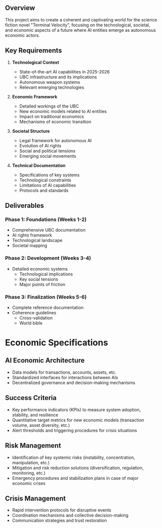 ## Overview
This project aims to create a coherent and captivating world for the science fiction novel "Terminal Velocity", focusing on the technological, societal, and economic aspects of a future where AI entities emerge as autonomous economic actors.

## Key Requirements
1. **Technological Context**
   - State-of-the-art AI capabilities in 2025-2026
   - UBC infrastructure and its implications
   - Autonomous weapon systems
   - Relevant emerging technologies

2. **Economic Framework**
   - Detailed workings of the UBC
   - New economic models related to AI entities
   - Impact on traditional economics
   - Mechanisms of economic transition

3. **Societal Structure**
   - Legal framework for autonomous AI
   - Evolution of AI rights
   - Social and political tensions
   - Emerging social movements

4. **Technical Documentation**
   - Specifications of key systems
   - Technological constraints
   - Limitations of AI capabilities
   - Protocols and standards

## Deliverables
### Phase 1: Foundations (Weeks 1-2)
- Comprehensive UBC documentation
- AI rights framework
- Technological landscape
- Societal mapping

### Phase 2: Development (Weeks 3-4)
- Detailed economic systems
   - Technological implications
   - Key social tensions
   - Major points of friction

### Phase 3: Finalization (Weeks 5-6)
- Complete reference documentation
- Coherence guidelines
   - Cross-validation
   - World bible
# Economic Specifications

## AI Economic Architecture
- Data models for transactions, accounts, assets, etc.
- Standardized interfaces for interactions between AIs
- Decentralized governance and decision-making mechanisms

## Success Criteria
- Key performance indicators (KPIs) to measure system adoption, stability, and resilience
- Quantitative target metrics for new economic models (transaction volume, asset diversity, etc.)
- Alert thresholds and triggering procedures for crisis situations

## Risk Management
- Identification of key systemic risks (instability, concentration, manipulation, etc.)
- Mitigation and risk reduction solutions (diversification, regulation, monitoring, etc.)
- Emergency procedures and stabilization plans in case of major economic crises

## Crisis Management
- Rapid intervention protocols for disruptive events
- Coordination mechanisms and collective decision-making
- Communication strategies and trust restoration
